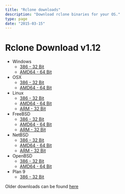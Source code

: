 ```yaml
---
title: "Rclone downloads"
description: "Download rclone binaries for your OS."
type: page
date: "2015-03-15"
---
```


Rclone Download v1.12
=====================

  * Windows
    * [386 - 32 Bit](http://downloads.rclone.org/rclone-v1.12-windows-386.zip)
    * [AMD64 - 64 Bit](http://downloads.rclone.org/rclone-v1.12-windows-amd64.zip)
  * OSX
    * [386 - 32 Bit](http://downloads.rclone.org/rclone-v1.12-osx-386.zip)
    * [AMD64 - 64 Bit](http://downloads.rclone.org/rclone-v1.12-osx-amd64.zip)
  * Linux
    * [386 - 32 Bit](http://downloads.rclone.org/rclone-v1.12-linux-386.zip)
    * [AMD64 - 64 Bit](http://downloads.rclone.org/rclone-v1.12-linux-amd64.zip)
    * [ARM - 32 Bit](http://downloads.rclone.org/rclone-v1.12-linux-arm.zip)
  * FreeBSD
    * [386 - 32 Bit](http://downloads.rclone.org/rclone-v1.12-freebsd-386.zip)
    * [AMD64 - 64 Bit](http://downloads.rclone.org/rclone-v1.12-freebsd-amd64.zip)
    * [ARM - 32 Bit](http://downloads.rclone.org/rclone-v1.12-freebsd-arm.zip)
  * NetBSD
    * [386 - 32 Bit](http://downloads.rclone.org/rclone-v1.12-netbsd-386.zip)
    * [AMD64 - 64 Bit](http://downloads.rclone.org/rclone-v1.12-netbsd-amd64.zip)
    * [ARM - 32 Bit](http://downloads.rclone.org/rclone-v1.12-netbsd-arm.zip)
  * OpenBSD
    * [386 - 32 Bit](http://downloads.rclone.org/rclone-v1.12-openbsd-386.zip)
    * [AMD64 - 64 Bit](http://downloads.rclone.org/rclone-v1.12-openbsd-amd64.zip)
  * Plan 9
    * [386 - 32 Bit](http://downloads.rclone.org/rclone-v1.12-plan9-386.zip)

Older downloads can be found [here](http://downloads.rclone.org/)
